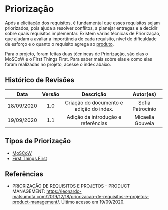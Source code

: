 # Priorização

Após a elicitação dos requisitos, é fundamental que esses requisitos sejam priorizados, pois  ajuda a resolver conflitos, a planejar entregas e a decidir sobre quais requisitos implementar. Existem várias técnicas de Priorização, que ajudam a avaliar a importância de cada requisito, nível de dificuldade de esforço e o quanto o requisito agrega ao [produto](Modeling/objeto?id=Produto).

Para o projeto, foram feitas duas técnincas de Priorização, são elas o MoSCoW e o First Things First. Para saber mais sobre elas e como elas foram realizadas no projeto, acesse o index abaixo.

## Histórico de Revisões

| Data | Versão | Descrição | Autor(es) |
|:----:|:------:|:---------:|:---------:|
| 18/09/2020 | 1.0 | Criação do documento e adição do index. | Sofia Patrocínio |
| 19/09/2020 | 1.1 | Adição da introdução e referências| Micaella Gouveia |


## Tipos de Priorização

 - [MoSCoW](Modeling/MOSCOW.md)
 - [First Things First](Modeling/FirstThingsFirst.md)

## Referências
* PRIORIZAÇÃO DE REQUISITOS E PROJETOS – PRODUCT MANAGEMENT: <https://leonardo-matsumota.com/2019/12/18/priorizacao-de-requisitos-e-projetos-product-management/>. Último acesso em 19/09/2020.
 